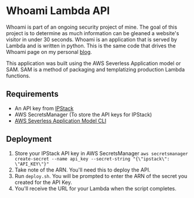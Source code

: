 # Whoami Lambda API 

Whoami is part of an ongoing security project of mine. The goal of this project is to determine as much information can be gleaned a website's visitor in under 30 seconds. Whoami is an application that is served by Lambda and is written in python. This is the same code that drives the Whoami page on my personal [blog](http://gotcipher.io/default/whoami/).  

This application was built using the AWS Severless Application model or SAM. SAM is a method of packaging and templatizing production Lambda functions. 

## Requirements
- An API key from [IPStack](https://ipstack.com/)
- AWS SecretsManager (To store the API keys for IPStack)
- [AWS Severless Application Model CLI](https://docs.aws.amazon.com/serverless-application-model/latest/developerguide/serverless-sam-cli-install.html)
 
## Deployment
1. Store your IPStack API key in AWS SecretsManager ```aws secretsmanager create-secret --name api_key --secret-string "{\"ipstack\": \"API_KEY\"}"``` 
2. Take note of the ARN. You'll need this to deploy the API. 
3. Run ```deploy.sh```. You will be prompted to enter the ARN of the secret you created for the API Key. 
4. You'll receive the URL for your Lambda when the script completes.  
